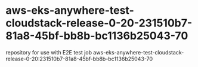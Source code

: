 # aws-eks-anywhere-test-cloudstack-release-0-20-231510b7-81a8-45bf-bb8b-bc1136b25043-70
repository for use with E2E test job aws-eks-anywhere-test-cloudstack-release-0-20:231510b7-81a8-45bf-bb8b-bc1136b25043-70
